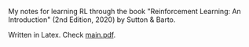 My notes for learning RL through the book "Reinforcement Learning: An Introduction" (2nd Edition, 2020) by Sutton & Barto.

Written in Latex. Check [main.pdf](./main.pdf).

